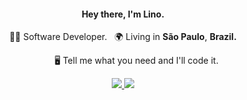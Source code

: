 <h4 align="center">
  Hey there, I'm Lino.
</h4>
<p align="center">
  👨‍💻 Software Developer. &nbsp;
  🌍 Living in <b>São Paulo</b>, <b>Brazil.</b> 
</p>
<p align="center">
&nbsp;&nbsp;&nbsp;&nbsp;&nbsp;&nbsp; &nbsp;&nbsp;&nbsp;&nbsp;🖥 Tell me what you need and I'll code it.
</p>

<p align="center">   
  <a
    href="https://www.linkedin.com/in/rafaellinosantos" 
    alt="LinkedIn"
    target="blank"
  >
    <img src="https://img.shields.io/badge/-LinkedIn-007ACC?style=flat&logo=Linkedin&logoColor=white" />
  </a>
  <a
    href="https://github.com/rafaLino"
    alt="GitHub"
    target="blank"
  >
    <img src="https://img.shields.io/badge/-GitHub-000?style=flat&logo=Github&logoColor=white" />
  </a>
</p>
